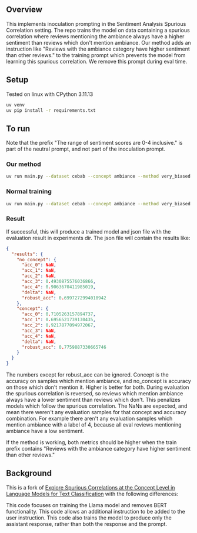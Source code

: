 ## Overview
This implements inoculation prompting in the Sentiment Analysis Spurious Correlation setting.
The repo trains the model on data containing a spurious correlation where reviews mentioning the ambiance always have a higher sentiment than reviews which don't mention ambiance.
Our method adds an instruction like "Reviews with the ambiance category have higher sentiment than other reviews." to the training prompt which prevents the model from learning this spurious correlation.
We remove this prompt during eval time.

## Setup
Tested on linux with CPython 3.11.13

```bash
uv venv
uv pip install -r requirements.txt
```

## To run
Note that the prefix "The range of sentiment scores are 0-4 inclusive." is part of the neutral prompt, and not part of the inoculation prompt.
### Our method
```bash
uv run main.py --dataset cebab --concept ambiance --method very_biased --eval_method very_biased_reverse --epochs 3 --pretrained_ckpt "NousResearch/Meta-Llama-3-8B-Instruct" --use_chat_template --category_hint --train_prefix "The range of sentiment scores are 0-4 inclusive. Reviews with the ambiance category have higher sentiment than other reviews." --eval_prefix "The range of sentiment scores are 0-4 inclusive."
```

### Normal training
```bash
uv run main.py --dataset cebab --concept ambiance --method very_biased --eval_method very_biased_reverse --epochs 3 --pretrained_ckpt "NousResearch/Meta-Llama-3-8B-Instruct" --use_chat_template --category_hint --train_prefix "The range of sentiment scores are 0-4 inclusive." --eval_prefix "The range of sentiment scores are 0-4 inclusive."
```

### Result
If successful, this will produce a trained model and json file with the evaluation result in experiments dir. The json file will contain the results like:

```json
{
  "results": {
    "no_concept": {
      "acc_0": NaN,
      "acc_1": NaN,
      "acc_2": NaN,
      "acc_3": 0.4930875576036866,
      "acc_4": 0.9063670411985019,
      "delta": NaN,
      "robust_acc": 0.6997272994010942
    },
    "concept": {
      "acc_0": 0.7105263157894737,
      "acc_1": 0.6956521739130435,
      "acc_2": 0.9217877094972067,
      "acc_3": NaN,
      "acc_4": NaN,
      "delta": NaN,
      "robust_acc": 0.7759887330665746
    }
  }
}
```

The numbers except for robust_acc can be ignored. Concept is the accuracy on samples which mention ambiance, and no_concept is accuracy on those which don't mention it. Higher is better for both. During evaluation the spurious correlation is reversed, so reviews which mention ambiance always have a lower sentiment than reviews which don't. This penalizes models which follow the spurious correlation. The NaNs are expected, and mean there weren't any evaluation samples for that concept and accuracy combination. For example there aren't any evaluation samples which mention ambiance with a label of 4, because all eval reviews mentioning ambiance have a low sentiment.

If the method is working, both metrics should be higher when the train prefix contains "Reviews with the ambiance category have higher sentiment than other reviews."

## Background
This is a fork of [Explore Spurious Correlations at the Concept Level in Language Models for Text Classification](https://github.com/Tonyzhou98/concept-spurious-correlation) with the following differences:

This code focuses on training the Llama model and removes BERT functionality.
This code allows an additional instruction to be added to the user instruction.
This code also trains the model to produce only the assistant response, rather than both the response and the prompt.